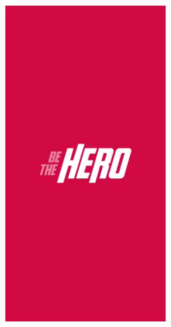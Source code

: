 ![alt text](https://github.com/viniciusrtito/the-be-hero/blob/master/mobile/assets/splash.png?raw=true)
